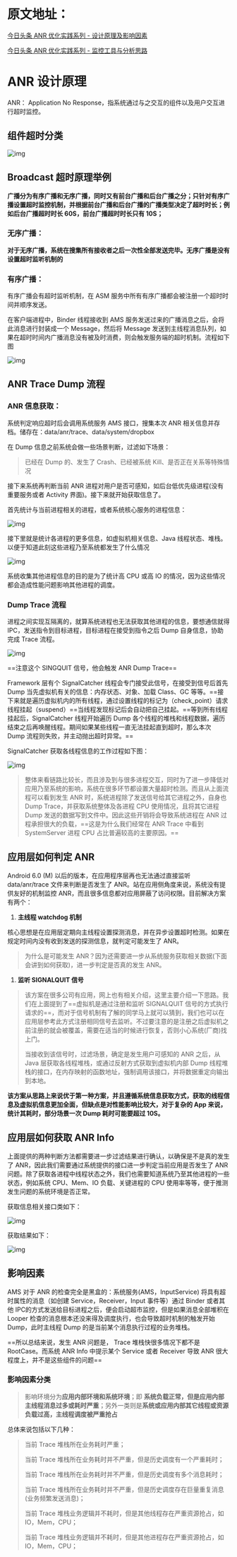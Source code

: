 # 原文地址：

[今日头条 ANR 优化实践系列 - 设计原理及影响因素](https://blog.csdn.net/ByteDanceTech/article/details/114909721)

[今日头条 ANR 优化实践系列 - 监控工具与分析思路](https://blog.csdn.net/ByteDanceTech/article/details/115153783)

# ANR 设计原理

ANR： Application No Response，指系统通过与之交互的组件以及用户交互进行超时监控。

## 组件超时分类

![img](images/a8c6735ffae2c1273aac521f9e953307.png)

## Broadcast 超时原理举例

**广播分为有序广播和无序广播，同时又有前台广播和后台广播之分；只针对有序广播设置超时监控机制，并根据前台广播和后台广播的广播类型决定了超时时长；例如后台广播超时时长 60S，前台广播超时时长只有 10S；**



### 无序广播：

**对于无序广播，系统在搜集所有接收者之后一次性全部发送完毕。无序广播是没有设置超时监听机制的**



### 有序广播：

有序广播会有超时监听机制，在 ASM 服务中所有有序广播都会被注册一个超时时间并顺序发送。

在客户端进程中，Binder 线程接收到 AMS 服务发送过来的广播消息之后，会将此消息进行封装成一个 Message，然后将 Message 发送到主线程消息队列，如果在超时时间内广播消息没有被及时消费，则会触发服务端的超时机制。流程如下图



![img](images/651fb93896ea327c2c455cf6d87025b9.png)

## ANR Trace Dump 流程

### ANR 信息获取：

系统判定响应超时后会调用系统服务 AMS 接口，搜集本次 ANR 相关信息并存档。储存在：data/anr/trace、data/system/dropbox



在 Dump 信息之前系统会做一些场景判断，过滤如下场景：

> 已经在 Dump 的、发生了 Crash、已经被系统 Kill、是否正在关系等特殊情况

接下来系统再判断当前 ANR 进程对用户是否可感知，如后台低优先级进程(没有重要服务或者 Activity 界面)。接下来就开始获取信息了。



首先统计与当前进程相关的进程，或者系统核心服务的进程信息：

![img](images/919ff43143d50736a4325f999af1cc01.png)

接下里就是统计各进程的更多信息，如虚拟机相关信息、Java 线程状态、堆栈。以便于知道此刻这些进程乃至系统都发生了什么情况

![img](images/9b216ab365d7f7582f443418a7a5359d.png)

系统收集其他进程信息的目的是为了统计高 CPU 或高 IO 的情况，因为这些情况都会造成性能问题影响其他进程的调度。

### Dump Trace 流程

进程之间实现互隔离的，就算系统进程也无法获取其他进程的信息，要想通信就得 IPC，发送指令到目标进程，目标进程在接受到指令之后 Dump 自身信息，协助完成 Trace 流程。

![img](images/cfd5ceeb9eaa94eb96481a9e31fe554c.png)

==注意这个 SINGQUIT 信号，他会触发 ANR Dump Trace==



Framework 层有个 SignalCatcher 线程会专门接受此信号，在接受到信号后首先 Dump 当先虚拟机有关的信息：内存状态、对象、加载 Class、GC 等等。==接下来就是遍历虚拟机内的所有线程，通过设置线程的标记为（check_point）请求线程挂起（suspend）==当线程发现标记后会自动把自己挂起。==等到所有线程挂起后，SignalCatcher 线程开始遍历 Dump 各个线程的堆栈和线程数据，遍历结束之后再唤醒线程。期间如果某些线程一直无法挂起直到超时，那么本次 Dump 流程则失败，并主动抛出超时异常。==

SignalCatcher 获取各线程信息的工作过程如下图：

![img](images/31675221702fd941e3a349af54c67a98.png)

>整体来看链路比较长，而且涉及到与很多进程交互，同时为了进一步降低对应用乃至系统的影响，系统在很多环节都设置大量超时检测。而且从上面流程可以看到发生 ANR 时，系统进程除了发送信号给其它进程之外，自身也 Dump Trace，并获取系统整体及各进程 CPU 使用情况，且将其它进程 Dump 发送的数据写到文件中。因此这些开销将会导致系统进程在 ANR 过程承担很大的负载，==这是为什么我们经常在 ANR Trace 中看到 SystemServer 进程 CPU 占比普遍较高的主要原因。==


## 应用层如何判定 ANR

Android 6.0 (M) 以后的版本，在应用程序层再也无法通过直接监听 data/anr/trace 文件来判断是否发生了 ANR。站在应用侧角度来说，系统没有提供友好的机制监控 ANR，而且很多信息都对应用屏蔽了访问权限。目前解决方案有两个：

1. **主线程 watchdog 机制**

核心思想是在应用层定期向主线程设置探测消息，并在异步设置超时检测。如果在规定时间内没有收到发送的探测信息，就判定可能发生了 ANR。

> 为什么是可能发生 ANR？因为还需要进一步从系统服务获取相关数据(下面会讲到如何获取)，进一步判定是否真的发生 ANR。

1. **监听 SIGNALQUIT 信号**

> 该方案在很多公司有应用，网上也有相关介绍，这里主要介绍一下思路。我们在上面提到了==虚拟机是通过注册和监听 SIGNALQUIT 信号的方式执行请求的==，而对于信号机制有了解的同学马上就可以猜到，我们也可以在应用层参考此方式注册相同信号去监听。不过要注意的是注册之后虚拟机之前注册的就会被覆盖，需要在适当的时候进行恢复，否则小心系统(厂商)找上门。
>
> 当接收到该信号时，过滤场景，确定是发生用户可感知的 ANR 之后，从 Java 层获取各线程堆栈，或通过反射方式获取到虚拟机内部 Dump 线程堆栈的接口，在内存映射的函数地址，强制调用该接口，并将数据重定向输出到本地。

**该方案从思路上来说优于第一种方案，并且遵循系统信息获取方式，获取的线程信息及虚拟机信息更加全面，但缺点是对性能影响比较大，对于复杂的 App 来说，统计其耗时，部分场景一次 Dump 耗时可能要超过 10S。**



## 应用层如何获取 ANR Info

上面提供的两种判断方法都需要进一步过滤结果进行确认，以确保是不是真的发生了 ANR，因此我们需要通过系统提供的接口进一步判定当前应用是否发生了 ANR 问题。除了获取各进程中线程状态之外，我们也需要知道系统乃至其他进程的一些状态，例如系统 CPU、Mem、IO 负载、关键进程的 CPU 使用率等等，便于推测发生问题的系统环境是否正常。

获取信息相关接口类如下：

![img](images/b6b5855f7d1544a708db35c08e030f88.png)

获取结果如下：

![img](images/a66df218684ac0d02726a6a7f5a40319.png)

## 影响因素

AMS 对于 ANR 的检查完全是黑盒的：系统服务(AMS，InputService) 将具有超时属性的消息（如创建 Service，Receiver，Input 事件等）通过 Binder 或者其他 IPC的方式发送给目标进程之后，便会启动超市监控，但是如果消息全部堆积在 Looper 检查的消息根本还没来得及调度执行，也会导致超时机制的触发开始 Dump，此时主线程 Dump 的是当前某个消息执行过程的业务堆栈。

==所以总结来说，发生 ANR 问题是， Trace 堆栈快很多情况下都不是 RootCase。而系统 ANR Info 中提示某个 Service 或者 Receiver 导致 ANR 很大程度上，并不是这些组件的问题==

### 影响因素分类

> 影响环境分为**应用内部环境和系统环境**；即 **系统负载正常，但是应用内部主线程消息过多或耗时严重**；另外一类则是**系统或应用内部其它线程或资源负载过高，主线程调度被严重抢占**

总体来说包括以下几种：

> 当前 Trace 堆栈所在业务耗时严重；
>
> 当前 Trace 堆栈所在业务耗时并不严重，但是历史调度有一个严重耗时；
>
> 当前 Trace 堆栈所在业务耗时并不严重，但是历史调度有多个消息耗时；
>
> 当前 Trace 堆栈所在业务耗时并不严重，但是历史调度存在巨量重复消息(业务频繁发送消息)；
>
> 当前 Trace 堆栈业务逻辑并不耗时，但是其他线程存在严重资源抢占，如 IO，Mem，CPU；
>
> 当前 Trace 堆栈业务逻辑并不耗时，但是其他进程存在严重资源抢占，如 IO，Mem，CPU；



